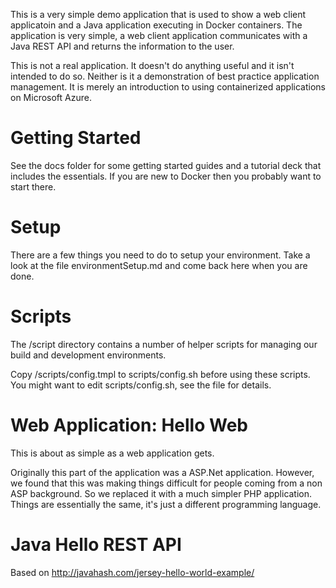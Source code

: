 This is a very simple demo application that is used to show a web client
applicatoin and a Java application executing in Docker containers. The
application is very simple, a web client application communicates
with a Java REST API and returns the information to the user.

This is not a real application. It doesn't do anything useful and it
isn't intended to do so. Neither is it a demonstration of best
practice application management. It is merely an introduction to using
containerized applications on Microsoft Azure.

# Getting Started #

See the docs folder for some getting started guides and a tutorial
deck that includes the essentials. If you are new to Docker then you
probably want to start there.

# Setup #

There are a few things you need to do to setup your environment. Take
a look at the file environmentSetup.md and come back here when you are 
done.

# Scripts #

The /script directory contains a number of helper scripts for managing
our build and development environments.

Copy /scripts/config.tmpl to scripts/config.sh before using these
scripts. You might want to edit scripts/config.sh, see the file for
details.

# Web Application: Hello Web #

This is about as simple as a web application gets. 

Originally this part of the application was a ASP.Net
application. However, we found that this was making things difficult
for people coming from a non ASP background. So we replaced it with a
much simpler PHP application. Things are essentially the same, it's
just a different programming language.

# Java Hello REST API #

Based on http://javahash.com/jersey-hello-world-example/

